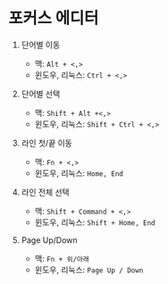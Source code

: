 # 포커스 에디터

1. 단어별 이동
    - 맥: `Alt + <,>`
    - 윈도우, 리눅스: `Ctrl + <,>`
   

2. 단어별 선택
    - 맥: `Shift + Alt +<,>`
    - 윈도우, 리눅스: `Shift + Ctrl + <,>`
   

3. 라인 첫/끝 이동
    - 맥: `Fn + <,>`
    - 윈도우, 리눅스: `Home, End`
   

4. 라인 전체 선택
    - 맥: `Shift + Command + <,>`
    - 윈도우, 리눅스: `Shift + Home, End`
   

5. Page Up/Down
    - 맥: `Fn + 위/아래`
    - 윈도우, 리눅스: `Page Up / Down`